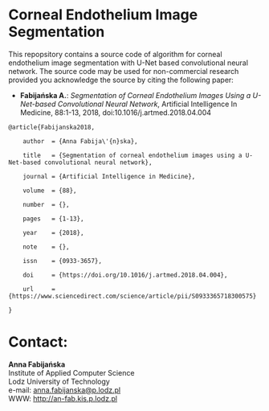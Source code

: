 # Corneal Endothelium Image Segmentation

This repopsitory contains a source code of algorithm for corneal endothelium image segmentation with U-Net based convolutional neural network. The source code may be used for non-commercial research provided you acknowledge the source by citing the following paper:

<ul>
<li> <b>Fabijańska A.</b>: <i>Segmentation of Corneal Endothelium Images Using a U-Net-based Convolutional Neural Network</i>, Artificial Intelligence In Medicine, 88:1-13, 2018, doi:10.1016/j.artmed.2018.04.004
</ul>

<pre><code>@article{Fabijanska2018,<br>
	author 	= {Anna Fabija\'{n}ska}, <br>
	title 	= {Segmentation of corneal endothelium images using a U-Net-based convolutional neural network},<br>
	journal = {Artificial Intelligence in Medicine},<br>
	volume 	= {88},<br>
	number 	= {},<br>
	pages 	= {1-13},<br>
	year 	= {2018},<br>
	note 	= {},</br>
	issn 	= {0933-3657},<br>
	doi 	= {https://doi.org/10.1016/j.artmed.2018.04.004}, <br>
	url 	= {https://www.sciencedirect.com/science/article/pii/S0933365718300575}<br>
}
</code></pre>

# Contact:

<b>Anna Fabijańska</b> <br>
Institute of Applied Computer Science <br>
Lodz University of Technology <br>
e-mail: anna.fabijanska@p.lodz.pl <br>
WWW: http://an-fab.kis.p.lodz.pl
